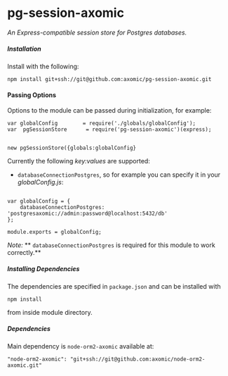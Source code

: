pg-session-axomic
=================

*An Express-compatible session store for Postgres databases.*

##### Installation

Install with the following:

```
npm install git+ssh://git@github.com:axomic/pg-session-axomic.git
```

#### Passing Options

Options to the module can be passed during initialization, for example:


```
var globalConfig        = require('./globals/globalConfig');
var  pgSessionStore      = require('pg-session-axomic')(express);


new pgSessionStore({globals:globalConfig}
```



Currently the following *key:values* are supported:  

* `databaseConnectionPostgres`, so for example you can specify it in your *globalConfig.js*:

```

var globalConfig = {
	databaseConnectionPostgres: 'postgresaxomic://admin:password@localhost:5432/db'
};

module.exports = globalConfig;
```
*Note:* ** `databaseConnectionPostgres` is required for this module to work correctly.**





##### Installing Dependencies

The dependencies are specified in `package.json` and can be installed with

```
npm install
```
from inside module directory.

##### Dependencies

Main dependency is `node-orm2-axomic` available at:

```
"node-orm2-axomic": "git+ssh://git@github.com:axomic/node-orm2-axomic.git"
```

